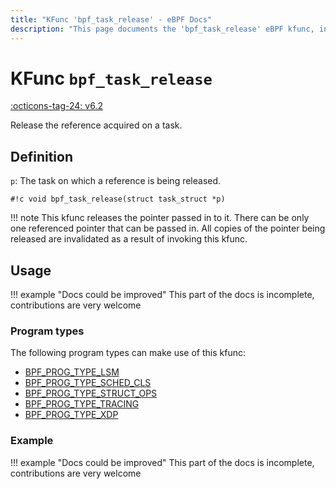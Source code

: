 ```yaml
---
title: "KFunc 'bpf_task_release' - eBPF Docs"
description: "This page documents the 'bpf_task_release' eBPF kfunc, including its defintion, usage, program types that can use it, and examples."
---
```

# KFunc `bpf_task_release`

<!-- [FEATURE_TAG](bpf_task_release) -->
[:octicons-tag-24: v6.2](https://github.com/torvalds/linux/commit/3f00c52393445ed49aadc1a567aa502c6333b1a1)
<!-- [/FEATURE_TAG] -->

Release the reference acquired on a task.

## Definition

`p`: The task on which a reference is being released.

<!-- [KFUNC_DEF] -->
`#!c void bpf_task_release(struct task_struct *p)`

!!! note
	This kfunc releases the pointer passed in to it. There can be only one referenced pointer that can be passed in. 
	All copies of the pointer being released are invalidated as a result of invoking this kfunc.
<!-- [/KFUNC_DEF] -->

## Usage

!!! example "Docs could be improved"
    This part of the docs is incomplete, contributions are very welcome

### Program types

The following program types can make use of this kfunc:

<!-- [KFUNC_PROG_REF] -->
- [BPF_PROG_TYPE_LSM](../program-type/BPF_PROG_TYPE_LSM.md)
- [BPF_PROG_TYPE_SCHED_CLS](../program-type/BPF_PROG_TYPE_SCHED_CLS.md)
- [BPF_PROG_TYPE_STRUCT_OPS](../program-type/BPF_PROG_TYPE_STRUCT_OPS.md)
- [BPF_PROG_TYPE_TRACING](../program-type/BPF_PROG_TYPE_TRACING.md)
- [BPF_PROG_TYPE_XDP](../program-type/BPF_PROG_TYPE_XDP.md)
<!-- [/KFUNC_PROG_REF] -->

### Example

!!! example "Docs could be improved"
    This part of the docs is incomplete, contributions are very welcome

